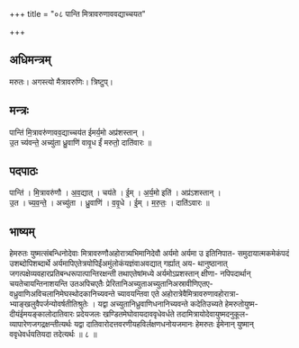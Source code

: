 +++
title = "०८ पान्ति मित्रावरुणाववद्याच्चयत"

+++
## अधिमन्त्रम्
मरुतः। अगस्त्यो मैत्रावरुणिः। त्रिष्टुप्।

## मन्त्रः
पान्ति॑ मि॒त्रावरु॑णावव॒द्याच्चय॑त ईमर्य॒मो अप्र॑शस्तान् ।  
उ॒त च्य॑वन्ते॒ अच्यु॑ता ध्रु॒वाणि॑ वावृ॒ध ईं॑ मरुतो॒ दाति॑वारः ॥

## पदपाठः
पान्ति॑ । मि॒त्रावरु॑णौ । अ॒व॒द्यात् । चय॑ते । ई॒म् । अ॒र्य॒मो इति॑ । अप्र॑ऽशस्तान् ।  
उ॒त । च्य॒व॒न्ते॒ । अच्यु॑ता । ध्रु॒वाणि॑ । व॒वृ॒धे । ई॒म् । म॒रु॒तः॒ । दाति॑ऽवारः ॥

## भाष्यम्
हेमरुतः युष्मत्संबन्धिनोदेवाः मित्रावरुणौअहोरात्र्यभिमानिदेवौ अर्यमो अर्यमा उ इतिनिपात- समुदायात्मकमेकंपदं उशब्दोपिशब्दार्थे अर्यमापिएतेत्रयोपिईंअमुंलोकंयज्ञंवाअवद्यात् गर्ह्यात् अय- थानुष्ठानात् जगत्पक्षेव्यवहारप्रतिबन्धरूपात्पान्तिरक्षन्ती तथाएतेषांमध्ये अर्यमोऽप्रशस्तान् क्षीणा- नपिपदार्थान् चयतेचायन्तिनाशयन्ति उतअपिचएतैः प्रेरितानिअच्युताअच्युतानिअस्रावीणिएतए- वध्रुवाणिअविचलानिमेघस्थोदकानिच्यवन्ते च्यावयन्तिवा एते अहोरात्रेवैमित्रावरुणावहोरात्रा- भ्याङ्खलुवैपर्जन्योवर्षतीतिश्रुतेः । यद्वा अच्युतानिध्रुवाणिधनानिच्यवन्ते कदेतिउच्यते हेमरुतोयुष्म- दीयंईमयङ्कालोदातिवारः प्रदेयजलः खण्डितमेघोवायदाववृधेवर्धते तदामित्रायोदेवायुष्मदनुकूल- व्यापारेणजगद्रक्षन्तीत्यर्थः यद्वा दातिवारोदत्तवरणीयहविर्लक्षणधनोयजमानः हेमरुतः ईमेनान् युष्मान् ववृधेवर्धयतियदा तदेत्यर्थः ॥ ८ ॥